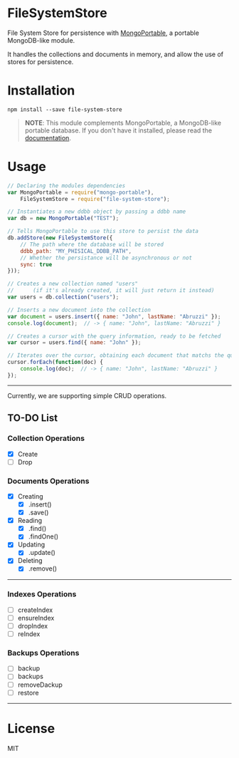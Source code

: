 # FileSystemStore
File System Store for persistence with [MongoPortable][Repo-MongoPortable], a portable MongoDB-like module.

It handles the collections and documents in memory, and allow the use of stores for persistence.

# Installation
```shell
npm install --save file-system-store
```

>**NOTE**: This module complements MongoPortable, a MongoDB-like portable database.
If you don't have it installed, please read the [documentation][Repo-MongoPortable].

# Usage
```javascript
// Declaring the modules dependencies
var MongoPortable = require("mongo-portable"),
    FileSystemStore = require("file-system-store");

// Instantiates a new ddbb object by passing a ddbb name
var db = new MongoPortable("TEST");

// Tells MongoPortable to use this store to persist the data
db.addStore(new FileSystemStore({
    // The path where the database will be stored
    ddbb_path: "MY_PHISICAL_DDBB_PATH",
    // Whether the persistance will be asynchronous or not
    sync: true
}));

// Creates a new collection named "users" 
//      (if it's already created, it will just return it instead)
var users = db.collection("users");

// Inserts a new document into the collection
var document = users.insert({ name: "John", lastName: "Abruzzi" });
console.log(document);  // -> { name: "John", lastName: "Abruzzi" }

// Creates a cursor with the query information, ready to be fetched
var cursor = users.find({ name: "John" });

// Iterates over the cursor, obtaining each document that matchs the query
cursor.forEach(function(doc) {
    console.log(doc);  // -> { name: "John", lastName: "Abruzzi" }
});
```

----------

Currently, we are supporting simple CRUD operations.

## TO-DO List
### Collection Operations
- [X] Create
- [ ] Drop

### Documents Operations
- [X] Creating
    * [X] .insert()
    * [X] .save()
- [X] Reading
    * [X] .find()
    * [X] .findOne()
- [X] Updating
    * [X] .update()
- [X] Deleting
    * [X] .remove()

----------

### Indexes Operations
- [ ] createIndex
- [ ] ensureIndex
- [ ] dropIndex
- [ ] reIndex

### Backups Operations
- [ ] backup
- [ ] backups
- [ ] removeDackup
- [ ] restore

----------

# License

MIT

[Repo-MongoPortable]: https://github.com/EastolfiWebDev/MongoPortable

[mongo-db-command]: https://docs.mongodb.com/manual/reference/command/

[API-MongoPortable]: https://github.com/EastolfiWebDev/MongoPortable/blob/master/api/MongoPortable.md
[API-Collection]: https://github.com/EastolfiWebDev/MongoPortable/blob/master/api/Collection.md
[API-Cursor]: https://github.com/EastolfiWebDev/MongoPortable/blob/master/api/Cursor.md

[Module-FileSystemStore]: https://github.com/EastolfiWebDev/FileSystemStore
[API-FileSystemStore]: https://github.com/EastolfiWebDev/FileSystemStore/blob/master/api/FileSystemStore.md